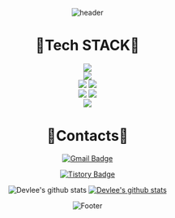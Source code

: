 <div align=center>

![header](https://capsule-render.vercel.app/api?type=waving&height=300&text=HYUNJAE&desc=Back-end%20Developer&animation=twinkling&fontSize=45&descSize=25&color=gradient&customColorList=1,1,1,1,10,10,27,27,27,28)

</div>

<div align=center><h1>🔧Tech STACK🔩</h1></div>
<div align=center> 
  <img src="https://img.shields.io/badge/java-007396?style=for-the-badge&logo=java&logoColor=white">
  <br>
  <img src="https://img.shields.io/badge/spring boot-6DB33F?style=for-the-badge&logo=spring&logoColor=white">
  <br>
   <img src="https://img.shields.io/badge/mysql-4479A1?style=for-the-badge&logo=mysql&logoColor=white">
  <img src="https://img.shields.io/badge/Redis-D82A20?style=for-the-badge&logo=Redis&logoColor=white">
  <br>
   <img src="https://img.shields.io/badge/github-181717?style=for-the-badge&logo=github&logoColor=white">
  <img src="https://img.shields.io/badge/git-F05032?style=for-the-badge&logo=git&logoColor=white">
  
<br>
<img src="https://img.shields.io/badge/Docker-4DCBFE?style=for-the-badge&logo=Docker&logoColor=white">

</div>

<div align=center><h1>🍒Contacts🍒</h1></div>
<div align=center>
  
[![Gmail Badge](https://img.shields.io/badge/Gmail-d14836?style=flat-square&logo=Gmail&logoColor=white&link=mailto:siresence@gmail.com)](mailto:siresence@gmail.com)
  
[![Tistory Badge](https://img.shields.io/badge/Blog-Tistory-lightgrey)](https://siijae.tistory.com/)
 
</div>

<div align=center> 
  
![Devlee's github stats](https://github-readme-stats.vercel.app/api?username=HyunJaae&show_icons=true&theme=tokyonight)
[![Devlee's github stats](https://github-readme-stats.vercel.app/api/top-langs/?username=HyunJaae&show_icons=true&hide_border=true&title_color=004386&icon_color=004386&layout=compact&theme=tokyonight)](https://github.com/HyunJaae)

![Footer](https://capsule-render.vercel.app/api?type=waving&fontSize=45&text=Thank%20you!&color=gradient&height=200&section=footer)

</div>

